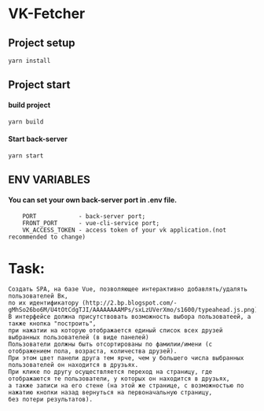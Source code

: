 # VK-Fetcher

## Project setup
```
yarn install
```
## Project start
#### build project
```
yarn build
```
#### Start back-server
```
yarn start
```
## ENV VARIABLES

#### You can set your own back-server port in .env file.
```
    PORT            - back-server port;
    FRONT_PORT      - vue-cli-service port;
    VK_ACCESS_TOKEN - access token of your vk application.(not recommended to change)
```

# Task:
```
Создать SPA, на базе Vue, позволяющее интерактивно добавлять/удалять пользователей Вк, 
по их идентификатору (http://2.bp.blogspot.com/-gMhSo26bo6M/U4tOtCdgTJI/AAAAAAAAMPs/sxLzUVerXmo/s1600/typeahead.js.png).
В интерфейсе должна присутствовать возможность выбора пользоватеей, а также кнопка "построить", 
при нажатии на которую отображается единый список всех друзей выбранных пользователей (в виде панелей)
Пользователи должны быть отсортированы по фамилии/имени (с отображением пола, возраста, количества друзей). 
При этом цвет панели друга тем ярче, чем у большего числа выбранных пользователей он находится в друзьях. 
При клике по другу осуществляется переход на страницу, где отображаются те пользователи, у которых он находится в друзьях, 
а также записи на его стене (на этой же странице, с возможностью по нажатию кнопки назад вернуться на первоначальную страницу, 
без потери результатов).
```

